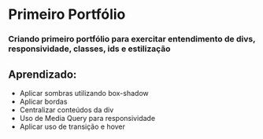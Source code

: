 # Primeiro Portfólio
### Criando primeiro portfólio para exercitar entendimento de divs, responsividade, classes, ids e estilização

## Aprendizado:

- Aplicar sombras utilizando box-shadow
- Aplicar bordas
- Centralizar conteúdos da div
- Uso de Media Query para responsividade
- Aplicar uso de transição e hover
